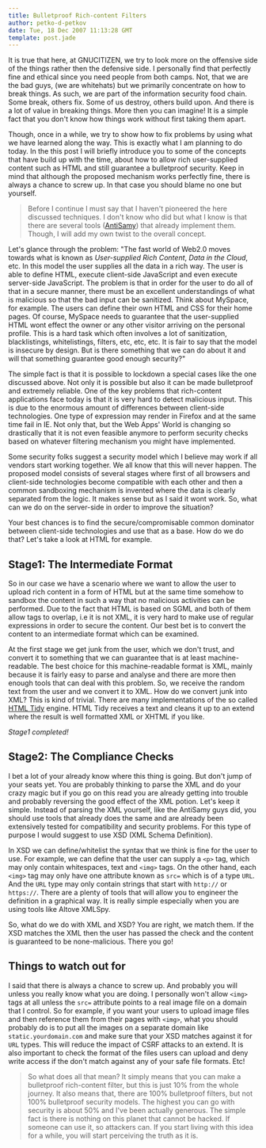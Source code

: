 ```yaml
---
title: Bulletproof Rich-content Filters
author: petko-d-petkov
date: Tue, 18 Dec 2007 11:13:28 GMT
template: post.jade
---
```


It is true that here, at GNUCITIZEN, we try to look more on the offensive side of the things rather then the defensive side. I personally find that perfectly fine and ethical since you need people from both camps. Not, that we are the bad guys, (we are whitehats) but we primarily concentrate on how to break things. As such, we are part of the information security food chain. Some break, others fix. Some of us destroy, others build upon. And there is a lot of value in breaking things. More then you can imagine! It is a simple fact that you don't know how things work without first taking them apart.

Though, once in a while, we try to show how to fix problems by using what we have learned along the way. This is exactly what I am planning to do today. In the this post I will briefly introduce you to some of the concepts that have build up with the time, about how to allow rich user-supplied content such as HTML and still guarantee a bulletproof security. Keep in mind that although the proposed mechanism works perfectly fine, there is always a chance to screw up. In that case you should blame no one but yourself.

> Before I continue I must say that I haven't pioneered the here discussed techniques. I don't know who did but what I know is that there are several tools ([AntiSamy](http://www.owasp.org/index.php/Category:OWASP_AntiSamy_Project)) that already implement them. Though, I will add my own twist to the overall concept.

Let's glance through the problem: "The fast world of Web2.0 moves towards what is known as _User-supplied Rich Content_, _Data in the Cloud_, etc. In this model the user supplies all the data in a rich way. The user is able to define HTML, execute client-side JavaScript and even execute server-side JavaScript. The problem is that in order for the user to do all of that in a secure manner, there must be an excellent understandings of what is malicious so that the bad input can be sanitized. Think about MySpace, for example. The users can define their own HTML and CSS for their home pages. Of course, MySpace needs to guarantee that the user-supplied HTML wont effect the owner or any other visitor arriving on the personal profile. This is a hard task which often involves a lot of sanitization, blacklistings, whitelistings, filters, etc, etc, etc. It is fair to say that the model is insecure by design. But is there something that we can do about it and will that something guarantee good enough security?"

The simple fact is that it is possible to lockdown a special cases like the one discussed above. Not only it is possible but also it can be made bulletproof and extremely reliable. One of the key problems that rich-content applications face today is that it is very hard to detect malicious input. This is due to the enormous amount of differences between client-side technologies. One type of expression may render in Firefox and at the same time fail in IE. Not only that, but the Web Apps' World is changing so drastically that it is not even feasible anymore to perform security checks based on whatever filtering mechanism you might have implemented.

Some security folks suggest a security model which I believe may work if all vendors start working together. We all know that this will never happen. The proposed model consists of several stages where first of all browsers and client-side technologies become compatible with each other and then a common sandboxing mechanism is invented where the data is clearly separated from the logic. It makes sense but as I said it wont work. So, what can we do on the server-side in order to improve the situation?

Your best chances is to find the secure/compromisable common dominator between client-side technologies and use that as a base. How do we do that? Let's take a look at HTML for example.

## Stage1: The Intermediate Format

So in our case we have a scenario where we want to allow the user to upload rich content in a form of HTML but at the same time somehow to sandbox the content in such a way that no malicious activities can be performed. Due to the fact that HTML is based on SGML and both of them allow tags to overlap, i.e it is not XML, it is very hard to make use of regular expressions in order to secure the content. Our best bet is to convert the content to an intermediate format which can be examined.

At the first stage we get junk from the user, which we don't trust, and convert it to something that we can guarantee that is at least machine-readable. The best choice for this machine-readable format is XML, mainly because it is fairly easy to parse and analyse and there are more then enough tools that can deal with this problem. So, we receive the random text from the user and we convert it to XML. How do we convert junk into XML? This is kind of trivial. There are many implementations of the so called [HTML Tidy](http://tidy.sourceforge.net/) engine. HTML Tidy receives a text and cleans it up to an extend where the result is well formatted XML or XHTML if you like.

_Stage1 completed!_

## Stage2: The Compliance Checks

I bet a lot of your already know where this thing is going. But don't jump of your seats yet. You are probably thinking to parse the XML and do your crazy magic but if you go on this read you are already getting into trouble and probably reversing the good effect of the XML potion. Let's keep it simple. Instead of parsing the XML yourself, like the AntiSamy guys did, you should use tools that already does the same and are already been extensively tested for compatibility and security problems. For this type of purpose I would suggest to use XSD (XML Schema Definition).

In XSD we can define/whitelist the syntax that we think is fine for the user to use. For example, we can define that the user can supply a `<p>` tag, which may only contain whitespaces, text and `<img>` tags. On the other hand, each `<img>` tag may only have one attribute known as `src=` which is of a type `URL`. And the `URL` type may only contain strings that start with `http://` or `https://`. There are a plenty of tools that will allow you to engineer the definition in a graphical way. It is really simple especially when you are using tools like Altove XMLSpy.

So, what do we do with XML and XSD? You are right, we match them. If the XSD matches the XML then the user has passed the check and the content is guaranteed to be none-malicious. There you go!

## Things to watch out for

I said that there is always a chance to screw up. And probably you will unless you really know what you are doing. I personally won't allow `<img>` tags at all unless the `src=` attribute points to a real image file on a domain that I control. So for example, if you want your users to upload image files and then reference them from their pages with `<img>`, what you should probably do is to put all the images on a separate domain like `static.yourdomain.com` and make sure that your XSD matches against it for `URL` types. This will reduce the impact of CSRF attacks to an extend. It is also important to check the format of the files users can upload and deny write access if the don't match against any of your safe file formats. Etc!

> So what does all that mean? It simply means that you can make a bulletproof rich-content filter, but this is just 10% from the whole journey. It also means that, there are 100% bulletproof filters, but not 100% bulletproof security models. The highest you can go with security is about 50% and I've been actually generous. The simple fact is there is nothing on this planet that cannot be hacked. If someone can use it, so attackers can. If you start living with this idea for a while, you will start perceiving the truth as it is.
